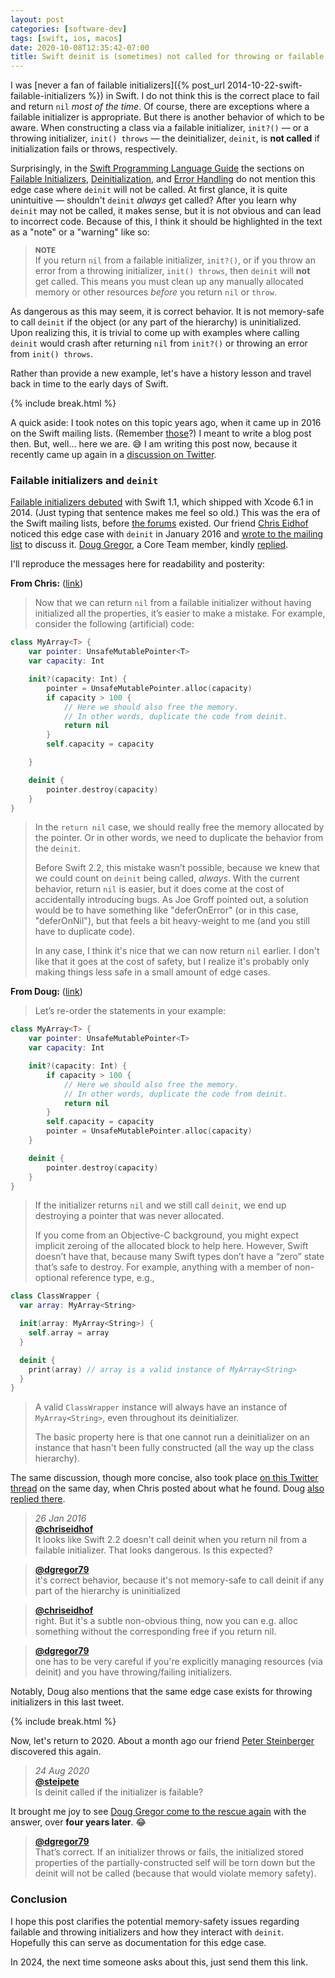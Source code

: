 ```yaml
---
layout: post
categories: [software-dev]
tags: [swift, ios, macos]
date: 2020-10-08T12:35:42-07:00
title: Swift deinit is (sometimes) not called for throwing or failable initializers
---
```


I was [never a fan of failable initializers]({% post_url 2014-10-22-swift-failable-initializers %}) in Swift. I do not think this is the correct place to fail and return `nil` *most of the time*. Of course, there are exceptions where a failable initializer is appropriate. But there is another behavior of which to be aware. When constructing a class via a failable initializer, `init?()` &mdash; or a throwing initializer, `init() throws` &mdash; the deinitializer, `deinit`, is **not called** if initialization fails or throws, respectively.

<!--excerpt-->

Surprisingly, in the [Swift Programming Language Guide](https://docs.swift.org/swift-book/) the sections on [Failable Initializers](https://docs.swift.org/swift-book/LanguageGuide/Initialization.html#ID224), [Deinitialization](https://docs.swift.org/swift-book/LanguageGuide/Deinitialization.html), and [Error Handling](https://docs.swift.org/swift-book/LanguageGuide/ErrorHandling.html#) do not mention this edge case where `deinit` will not be called. At first glance, it is quite unintuitive &mdash; shouldn't `deinit` *always* get called? After you learn why `deinit` may not be called, it makes sense, but it is not obvious and can lead to incorrect code. Because of this, I think it should be highlighted in the text as a "note" or a "warning" like so:

> <small><b>NOTE</b></small><br/>
> If you return `nil` from a failable initializer, `init?()`, or if you throw an error from a throwing initializer, `init() throws`, then `deinit` will **not** get called. This means you must clean up any manually allocated memory or other resources *before* you return `nil` or `throw`.

As dangerous as this may seem, it is correct behavior. It is not memory-safe to call `deinit` if the object (or any part of the hierarchy) is uninitialized. Upon realizing this, it is trivial to come up with examples where calling `deinit` would crash after returning `nil` from `init?()` or throwing an error from `init() throws`.

Rather than provide a new example, let's have a history lesson and travel back in time to the early days of Swift.

{% include break.html %}

A quick aside: I took notes on this topic years ago, when it came up in 2016 on the Swift mailing lists. (Remember [those](https://lists.swift.org/pipermail/swift-evolution/)?) I meant to write a blog post then. But, well... here we are. &#x1F605; I am writing this post now, because it recently came up again in a [discussion on Twitter](https://mobile.twitter.com/steipete/status/1297917648102195200).

### Failable initializers and `deinit`

[Failable initializers debuted](https://developer.apple.com/swift/blog/?id=17) with Swift 1.1, which shipped with Xcode 6.1 in 2014. (Just typing that sentence makes me feel so old.) This was the era of the Swift mailing lists, before [the forums](https://forums.swift.org) existed. Our friend [Chris Eidhof](http://www.eidhof.nl) noticed this edge case with `deinit` in January 2016 and [wrote to the mailing list](https://lists.swift.org/pipermail/swift-evolution/Week-of-Mon-20160125/007763.html) to discuss it. [Doug Gregor](https://twitter.com/dgregor79), a Core Team member, kindly [replied](https://lists.swift.org/pipermail/swift-evolution/Week-of-Mon-20160125/007769.html).

I'll reproduce the messages here for readability and posterity:

**From Chris:** ([link](https://lists.swift.org/pipermail/swift-evolution/Week-of-Mon-20160125/007763.html))

> Now that we can return `nil` from a failable initializer without having initialized all the properties, it’s easier to make a mistake. For example, consider the following (artificial) code:

```swift
class MyArray<T> {
    var pointer: UnsafeMutablePointer<T>
    var capacity: Int

    init?(capacity: Int) {
        pointer = UnsafeMutablePointer.alloc(capacity)
        if capacity > 100 {
            // Here we should also free the memory.
            // In other words, duplicate the code from deinit.
            return nil
        }
        self.capacity = capacity

    }

    deinit {
        pointer.destroy(capacity)
    }
}
```

> In the `return nil` case, we should really free the memory allocated by the pointer. Or in other words, we need to duplicate the behavior from the `deinit`.
>
> Before Swift 2.2, this mistake wasn’t possible, because we knew that we could count on `deinit` being called, *always*. With the current behavior, return `nil` is easier, but it does come at the cost of accidentally introducing bugs. As Joe Groff pointed out, a solution would be to have something like "deferOnError" (or in this case, "deferOnNil"), but that feels a bit heavy-weight to me (and you still have to duplicate code).
>
> In any case, I think it's nice that we can now return `nil` earlier. I don't like that it goes at the cost of safety, but I realize it's probably only making things less safe in a small amount of edge cases.

**From Doug:** ([link](https://lists.swift.org/pipermail/swift-evolution/Week-of-Mon-20160125/007769.html))

> Let’s re-order the statements in your example:

```swift
class MyArray<T> {
    var pointer: UnsafeMutablePointer<T>
    var capacity: Int

    init?(capacity: Int) {
        if capacity > 100 {
            // Here we should also free the memory.
            // In other words, duplicate the code from deinit.
            return nil
        }
        self.capacity = capacity
        pointer = UnsafeMutablePointer.alloc(capacity)
    }

    deinit {
        pointer.destroy(capacity)
    }
}
```

> If the initializer returns `nil` and we still call `deinit`, we end up destroying a pointer that was never allocated.
>
> If you come from an Objective-C background, you might expect implicit zeroing of the allocated block to help here. However, Swift doesn’t have that, because many Swift types don’t have a “zero” state that’s safe to destroy. For example, anything with a member of non-optional reference type, e.g.,

```swift
class ClassWrapper {
  var array: MyArray<String>

  init(array: MyArray<String>) {
    self.array = array
  }

  deinit {
    print(array) // array is a valid instance of MyArray<String>
  }
}
```

> A valid `ClassWrapper` instance will always have an instance of `MyArray<String>`, even throughout its deinitializer.
>
> The basic property here is that one cannot run a deinitializer on an instance that hasn't been fully constructed (all the way up the class hierarchy).

The same discussion, though more concise, also took place [on this Twitter thread](https://twitter.com/chriseidhof/status/692003288804413440) on the same day, when Chris posted about what he found. Doug [also replied there](https://twitter.com/dgregor79/status/692005967467163648).

> *26 Jan 2016* <br/>
> [**@chriseidhof**](https://twitter.com/chriseidhof/status/692003288804413440) <br/>
> It looks like Swift 2.2 doesn't call deinit when you return nil from a failable initializer. That looks dangerous. Is this expected?

> [**@dgregor79**](https://twitter.com/dgregor79/status/692005967467163648) <br/>
> it's correct behavior, because it's not memory-safe to call deinit if any part of the hierarchy is uninitialized

> [**@chriseidhof**](https://twitter.com/chriseidhof/status/692006263576731649) <br/>
> right. But it's a subtle non-obvious thing, now you can e.g. alloc something without the corresponding free if you return nil.

> [**@dgregor79**](https://twitter.com/dgregor79/status/692048367568887809) <br/>
> one has to be very careful if you're explicitly managing resources (via deinit) and you have throwing/failing initializers.

Notably, Doug also mentions that the same edge case exists for throwing initializers in this last tweet.

{% include break.html %}

Now, let's return to 2020. About a month ago our friend [Peter Steinberger](https://steipete.me) discovered this again.

> *24 Aug 2020* <br/>
> [**@steipete**](https://mobile.twitter.com/steipete/status/1297917648102195200) <br/>
> Is deinit called if the initializer is failable?

It brought me joy to see [Doug Gregor come to the rescue again](https://mobile.twitter.com/dgregor79/status/1297919970005811200) with the answer, over **four years later**. &#x1F602;

> [**@dgregor79**](https://mobile.twitter.com/dgregor79/status/1297919970005811200) <br/>
> That’s correct. If an initializer throws or fails, the initialized stored properties of the partially-constructed self will be torn down but the deinit will not be called (because that would violate memory safety).

### Conclusion

I hope this post clarifies the potential memory-safety issues regarding failable and throwing initializers and how they interact with `deinit`. Hopefully this can serve as documentation for this edge case.

In 2024, the next time someone asks about this, just send them this link.
